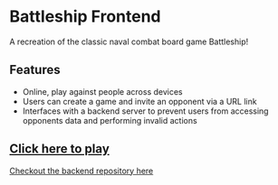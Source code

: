 # Battleship Frontend
A recreation of the classic naval combat board game Battleship! 

## Features
- Online, play against people across devices 
- Users can create a game and invite an opponent via a URL link
- Interfaces with a backend server to prevent users from accessing opponents data and performing invalid actions

## [Click here to play](https://ddannyll.github.io/battleship-frontend)

[Checkout the backend repository here](https://github.com/ddannyll/battleship)

